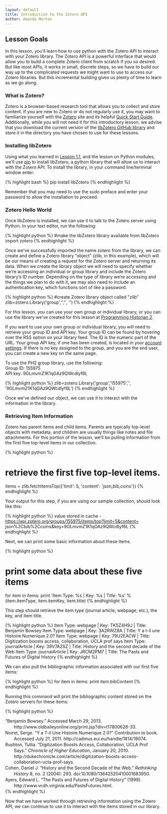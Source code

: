 ```yaml
---
layout: default
title: Introduction to the Zotero API
author: Amanda Morton
---
```


Lesson Goals
------------

In this lesson, you’ll learn how to use python with the Zotero API to interact with your Zotero library. The Zotero API is a powerful interface that would allow you to build a complete Zotero client from scratch if you so desired. But like most APIs, it works in small,
discrete steps, so we have to build our way up to the complicated
requests we might want to use to access our Zotero libraries. But this
incremental building gives us plenty of time to learn as we go along.

### What is Zotero?

Zotero is a browser-based research tool that allows you to collect and
store content. If you are new to Zotero or do not regularly use it, you
may want to familiarize yourself with the [Zotero](http://zotero.org)
site and its helpful [Quick Start
Guide](https://www.zotero.org/support/quick_start_guide). Additionally,
while you will not need it for this introductory lesson, we advise that
you download the current version of the [libZotero GitHub
library](https://github.com/fcheslack/libZotero) and store it in the
directory you have chosen to use for these lessons.

### Installing libZotero

Using what you learned in [Lesson
1.1](lesson-1-1-introduction-and-installation), and the lesson on Python
modules, we’ll use [pip](”http://www.pip-installer.org/en/latest/”) to
install libZotero, a python library that will allow us to interact with
the Zotero API. To install the library, in your command line/terminal
window enter:

{% highlight bash %} pip install libZotero {% endhighlight %}

Remember that you may need to use the sudo preface and enter your
password to allow the installation to proceed.

### Zotero Hello World

Once libZotero is installed, we can use it to talk to the Zotero server
using Python. In your text editor, run the following:

{% highlight python %} 
#make the libZotero library available
from libZotero import zotero 
{% endhighlight %}

Once we’ve successfully imported the name zotero from the library, we
can create and define a Zotero library “object” (zlib, in this example),
which will be our means of creating a request for the Zotero server and
returning its data. When we create the library object we will need to
specify whether we’re accessing an individual or group library and
include the Zotero library’s ID number. Depending on the type of library
we’re accessing and the things we plan to do with it, we may also need
to include an authentication key, which functions sort of like a
password.

{% highlight python %} 
 #create Zotero library object called "zlib"
zlib=zotero.Library('group','<insert group ID>','<null>',
'<insert API key>') 
{% endhighlight %}

For this lesson, you can use your own group or individual library, or
you can use the library we’ve created for this lesson at [Programming
Historian 2](https://www.zotero.org/groups/programming_historian_2).

If you want to use your own group or individual library, you will need
to retrieve your group ID and API key. Your group ID can be found by
hovering over the RSS option on your library feed. The ID is the numeric
part of the URL. Your group API key, if one has been created, is located
in your [account settings](https://www.zotero.org/settings/keys). If
there is no key assigned to the group, and you are the end user, you can
create a new key on the same page.

To use the PH2 group library, use the following:\
 Group ID: 155975\
 API key: 9GLmvmZ1K1qGAz9QWcdlyf6L

{% highlight python %} 
 zlib=zotero.Library('group','155975','<null>',
'9GLmvmZ1K1qGAz9QWcdlyf6L') 
{% endhighlight %}

Once we’ve defined our object, we can use it to interact with the
information in the library.

### Retrieving Item Information

Zotero has parent items and child items. Parents are typically top-level
objects with metadata, and children are usually things like notes and
file attachments. For this portion of the lesson, we’ll be pulling
information from the first five top-level items in our collection.

{% highlight python %} 
# retrieve the first five top-level items.
items = zlib.fetchItemsTop({'limit': 5, 'content': 'json,bib,coins'}) 
{% endhighlight %}

Your output for this step, if you are using our sample collection,
should look like this:

{% highlight python %} 
 value stored in cache - https://api.zotero.org/groups/155975/items/top?limit=5&content=
json%2Cbib%2Ccoins&key=9GLmvmZ1K1qGAz9QWcdlyf6L 
{% endhighlight %}

Next, we can print some basic information about these items.

{% highlight python %} 
 # print some data about these five items
for item in items:
print 'Item Type: %s | Key: %s | Title: %s' % (item.itemType,
item.itemKey, item.title) 
{% endhighlight %}

This step should retrieve the item type (journal article, webpage,
etc.), the key, and item title.

{% highlight python %} 
Item Type: webpage | Key: TK5Z4H9J | Title: Benjamin Bowsey
Item Type: webpage | Key: 3A2RWZ8A | Title: Y a t-il une
Histoire Numerique 2.0?
Item Type: webpage | Key: 79U2EACW | Title: Digitization
boosts access, collaboration, UCLA prof says
Item Type: journalArticle | Key: 39V7A2SZ | Title: History
and the second decade of the Web
Item Type: journalArticle | Key: JRCM2PM7 | Title: The
Pasts and Futures of Digital History 
{% endhighlight %}

We can also pull the bibliographic information associated with our first
five items:

{% highlight python %} 
 for item in items:
    print item.bibContent 
{% endhighlight %}

Running this command will print the bibliographic content stored on the
Zotero servers for these items:

{% highlight python %} 
 <div class="csl-bib-body" style="line-height: 1.35; padding-left: 2em; text-indent:-2em;" xmlns="http://www.w3.org/1999/xhtml">
  <div class="csl-entry">“Benjamin Bowsey.” Accessed March 29, 2013. http://www.oldbaileyonline.org/print.jsp?div=t17800628-33.</div>
</div>
<div class="csl-bib-body" style="line-height: 1.35; padding-left: 2em; text-indent:-2em;" xmlns="http://www.w3.org/1999/xhtml">
  <div class="csl-entry">Noiret, Serge. “Y a T-il Une Histoire Numerique 2.0?” Contribution to book. Accessed July 21, 2011. http://cadmus.eui.eu/handle/1814/18074.</div>
</div>
<div class="csl-bib-body" style="line-height: 1.35; padding-left: 2em; text-indent:-2em;" xmlns="http://www.w3.org/1999/xhtml">
  <div class="csl-entry">Rushton, Tullia. “Digitization Boosts Access, Collaboration, UCLA Prof Says.” <i>Chronicle of Higher Education</i>, January 20, 2010. http://dukechronicle.com/article/digitization-boosts-access-collaboration-ucla-prof-says.</div>
</div>
<div class="csl-bib-body" style="line-height: 1.35; padding-left: 2em; text-indent:-2em;" xmlns="http://www.w3.org/1999/xhtml">
  <div class="csl-entry">Cohen, Daniel J. “History and the Second Decade of the Web.” <i>Rethinking History</i> 8, no. 2 (2004): 293. doi:10.1080/13642520410001683950.</div>
</div>
<div class="csl-bib-body" style="line-height: 1.35; padding-left: 2em; text-indent:-2em;" xmlns="http://www.w3.org/1999/xhtml">
  <div class="csl-entry">Ayers, Edward L. “The Pasts and Futures of Digital History” (1999). http://www.vcdh.virginia.edu/PastsFutures.html.</div>
</div>
{% endhighlight %}

Now that we have worked through retrieving information using the Zotero
API, we can continue to use it to interact with the items stored in our
library.
